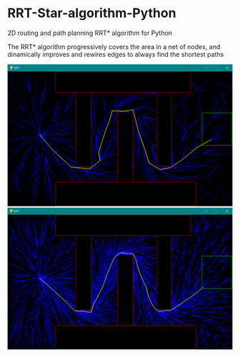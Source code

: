 # RRT-Star-algorithm-Python
2D routing and path planning RRT* algorithm for Python  

The RRT* algorithm progressively covers the area in a net of nodes, and dinamically improves and rewires edges to always find the shortest paths  

![alt text](https://github.com/ilariamarte/rrt-star-algorithms/blob/main/RRT-Star%20-%20Python/images/rrtp1.PNG)
![alt text](https://github.com/ilariamarte/rrt-star-algorithms/blob/main/RRT-Star%20-%20Python/images/rrtp2.PNG)
